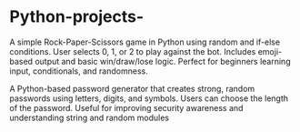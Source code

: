 # Python-projects-
A simple Rock-Paper-Scissors game in Python using random and if-else conditions. User selects 0, 1, or 2 to play against the bot. Includes emoji-based output and basic win/draw/lose logic. Perfect for beginners learning input, conditionals, and randomness.

A Python-based password generator that creates strong, random passwords using letters, digits, and symbols. Users can choose the length of the password. Useful for improving security awareness and understanding string and random modules

